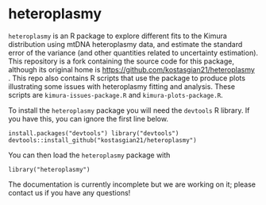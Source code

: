 # heteroplasmy

`heteroplasmy` is an R package to explore different fits to the Kimura distribution using mtDNA heteroplasmy data, and estimate the standard error of the variance (and other quantities related to uncertainty estimation). This repository is a fork containing the source code for this package, although its original home is https://github.com/kostasgian21/heteroplasmy . This repo also contains R scripts that use the package to produce plots illustrating some issues with heteroplasmy fitting and analysis. These scripts are `kimura-issues-package.R` and `kimura-plots-package.R`.

To install the `heteroplasmy` package you will need the `devtools` R library. If you have this, you can ignore the first line below.

`install.packages("devtools")
 library("devtools")
  devtools::install_github("kostasgian21/heteroplasmy")`

You can then load the `heteroplasmy` package with

`library("heteroplasmy")`

The documentation is currently incomplete but we are working on it; please contact us if you have any questions!

